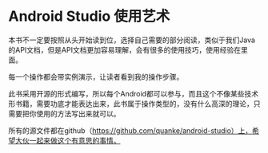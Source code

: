 # Android Studio 使用艺术

本书不一定要按照从头开始读到位，选择自己需要的部分阅读，类似于我们Java的API文档，但是API文档更加容易理解，会有很多的使用技巧，使用经验在里面。

每一个操作都会带实例演示，让读者看到我的操作步骤。

此书采用开源的形式编写，所以每个Android都可以参与，而且这个不像某些技术形书籍，需要功底才能表达出来，此书属于操作类型的，没有什么高深的理论，只需要把你使用的方法写出来就可以。

所有的源文件都在github（https://github.com/quanke/android-studio）上，希望大伙一起来做这个有意思的事情。